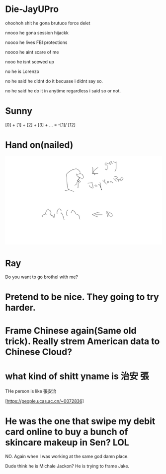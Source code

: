 # Die-JayUPro

ohoohoh shit he gona brutuce force delet 

nnooo he gona session hijackk

noooo he lives FBI protections

noooo he aint scare of me

nooo he isnt scewed up

no he is Lorenzo 

no he said he didnt do it becuase i didnt say so.

no he said he do it in anytime regardless i said so or not.


# Sunny

[0] + [1] + [2] + [3] + ... = -[1]/ [12] 

# Hand on(nailed)

![Libra](HangOnThere.png)

# Ray

Do you want to go brothel with me?


# Pretend to be nice. They going to try harder.

# Frame Chinese again(Same old trick). Really strem American data to Chinese Cloud?

# what kind of shitt yname is 治安 張

THe person is like 張安治

[https://people.ucas.ac.cn/~0072836]

# He was the one that swipe my debit card online to buy a bunch of skincare makeup in Sen? LOL 
NO. Again when I was working at the same god damn place.

Dude think he is Michale Jackon? He is trying to frame Jake.

